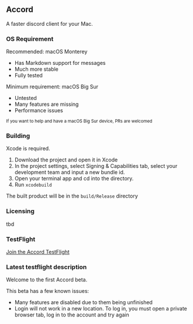 ## Accord
A faster discord client for your Mac. 

### OS Requirement

Recommended: macOS Monterey
* Has Markdown support for messages
* Much more stable
* Fully tested

Minimum requirement: macOS Big Sur
* Untested
* Many features are missing
* Performance issues 
<sup>
If you want to help and have a macOS Big Sur device, PRs are welcomed
</sup>

### Building
Xcode is required.
1. Download the project and open it in Xcode 
2. In the project settings, select Signing & Capabilities tab, select your development team and input a new bundle id.
3. Open your terminal app and cd into the directory. 
4. Run `xcodebuild` 

The built product will be in the `build/Release` directory

### Licensing
tbd

### TestFlight

[Join the Accord TestFlight](https://testflight.apple.com/join/YmTwJT8u)

### Latest testflight description

Welcome to the first Accord beta. 

This beta has a few known issues: 
- Many features are disabled due to them being unfinished
- Login will not work in a new location. To log in, you must open a private browser tab, log in to the account and try again
